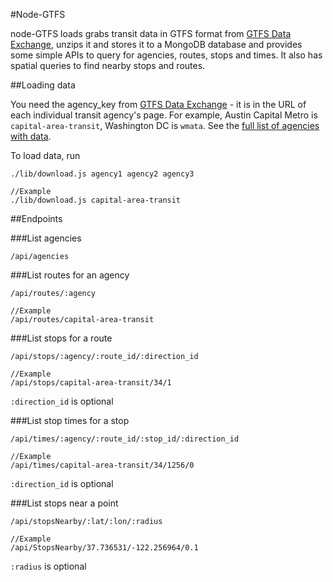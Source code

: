 #Node-GTFS

node-GTFS loads grabs transit data in GTFS format from [GTFS Data Exchange](http://www.gtfs-data-exchange.com/), unzips it and stores it to a MongoDB database and provides some simple APIs to query for agencies, routes, stops and times.  It also has spatial queries to find nearby stops and routes.

##Loading data

You need the agency_key from [GTFS Data Exchange](http://www.gtfs-data-exchange.com/) - it is in the URL of each individual transit agency's page.  For example, Austin Capital Metro is `capital-area-transit`, Washington DC is `wmata`.  See the [full list of agencies with data](http://www.gtfs-data-exchange.com/agencies).

To load data, run

    ./lib/download.js agency1 agency2 agency3
    
    //Example
    ./lib/download.js capital-area-transit

##Endpoints

###List agencies

    /api/agencies

###List routes for an agency

    /api/routes/:agency
    
    //Example
    /api/routes/capital-area-transit

###List stops for a route

    /api/stops/:agency/:route_id/:direction_id
    
    //Example
    /api/stops/capital-area-transit/34/1
`:direction_id` is optional

###List stop times for a stop    

    /api/times/:agency/:route_id/:stop_id/:direction_id
    
    //Example
    /api/times/capital-area-transit/34/1256/0
`:direction_id` is optional

###List stops near a point

    /api/stopsNearby/:lat/:lon/:radius
    
    //Example
    /api/StopsNearby/37.736531/-122.256964/0.1
`:radius` is optional
